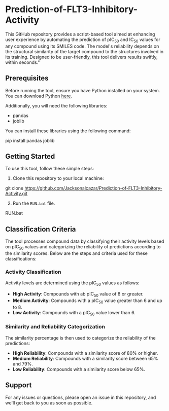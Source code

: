 # Prediction-of-FLT3-Inhibitory-Activity
This GitHub repository provides a script-based tool aimed at enhancing user experience by automating the prediction of pIC<sub>50</sub> and IC<sub>50</sub> values for any compound using its SMILES code. The model's reliability depends on the structural similarity of the target compound to the structures involved in its training. Designed to be user-friendly, this tool delivers results swiftly, within seconds."

## Prerequisites

Before running the tool, ensure you have Python installed on your system. You can download Python [here](https://www.python.org/downloads/).

Additionally, you will need the following libraries:
- pandas
- joblib

You can install these libraries using the following command:

pip install pandas joblib

## Getting Started

To use this tool, follow these simple steps:

1. Clone this repository to your local machine:

git clone https://github.com/Jacksonalcazar/Prediction-of-FLT3-Inhibitory-Activity.git

2. Run the `RUN.bat` file.

RUN.bat

## Classification Criteria

The tool processes compound data by classifying their activity levels based on pIC<sub>50</sub> values and categorizing the reliability of predictions according to the similarity scores. Below are the steps and criteria used for these classifications:

### Activity Classification

Activity levels are determined using the pIC<sub>50</sub> values as follows:

- **High Activity**: Compounds with ab pIC<sub>50</sub> value of 8 or greater.
- **Medium Activity**: Compounds with a pIC<sub>50</sub> value greater than 6 and up to 8.
- **Low Activity**: Compounds with a pIC<sub>50</sub> value lower than 6.

### Similarity and Reliability Categorization

The similarity percentage is then used to categorize the reliability of the predictions:

- **High Reliability**: Compounds with a similarity score of 80% or higher.
- **Medium Reliability**: Compounds with a similarity score between 65% and 79%.
- **Low Reliability**: Compounds with a similarity score below 65%.

## Support

For any issues or questions, please open an issue in this repository, and we'll get back to you as soon as possible.
